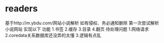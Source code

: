 # readers
基于http://m.ybdu.com/网站小说解析
如有侵权、务必通知删除
第一次尝试解析小说网站
实现以下 功能
1.书签
2.缓存
3.目录
4.翻页
待处理问题
1.网络请求
2.coredata关系数据库还没弄的太懂
3.逻辑有点乱

